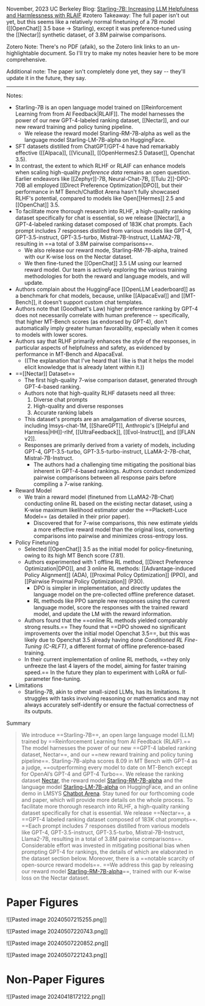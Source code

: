 November, 2023
UC Berkeley
Blog: [Starling-7B: Increasing LLM Helpfulness and Harmlessness with RLAIF](https://starling.cs.berkeley.edu/)
#zotero 
Takeaway: The full paper isn't out yet, but this seems like a relatively normal finetuning of a 7B model ([[OpenChat]] 3.5 base -> Starling), except it was preference-tuned using the [[Nectar]] synthetic dataset, of 3.8M pairwise comparisons.

Zotero Note: There's no PDF (afaik), so the Zotero link links to an un-highlightable document. So I'll try to make my notes heavier here to be more comprehensive.

Additional note: The paper isn't completely done yet, they say -- they'll update it in the future, they say.

----

Notes: 
- Starling-7B is an open language model trained on [[Reinforcement Learning from from AI Feedback|RLAIF]]. The model harnesses the power of our new GPT-4-labeled ranking dataset, [[Nectar]], and our new reward training and policy tuning pipeline.
	- We release the reward model Starling-RM-7B-alpha as well as the language model Starling-LM-7B-alpha on HuggingFace.
- SFT datasets distilled from ChatGPT/GPT-4 have had remarkably effective ([[Alpaca]], [[Vicuna]], [[OpenHermes2.5 Dataset]], Openchat 3.5). 
- In contrast, the extent to which RLHF or RLAIF can enhance models when scaling high-quality *preference data* remains an open question. Earlier endeavors like [[Zephyr]]-7B, Neural-Chat-7B, [[Tulu 2]]-DPO-70B all employed [[Direct Preference Optimization|DPO]], but their performance in MT Bench/ChatBot Arena hasn't fully showcased RLHF's potential, compared to models like Open[[Hermes]] 2.5 and [[OpenChat]] 3.5.
- To facilitate more thorough research into RLHF, a high-quality ranking dataset specifically for chat is essential, so we release [[Nectar]], a GPT-4-labeled ranking dataset composed of 183K chat prompts. Each prompt includes 7 responses distilled from various models like GPT-4, GPT-3.5-instruct, GPT-3.5-turbo, Mistral-7B-Instruct, LLaMA2-7B, resulting in ==a total of 3.8M pairwise comparisons==. 
	- We also release our reward mode, Starling-RM-7B-alpha, trained with our K-wise loss on the Nectar dataset.
	- We then fine-tuned the [[OpenChat]] 3.5 LM using our learned reward model. Our team is actively exploring the various training methodologies for both the reward and language models, and will update.
- Authors complain about the HuggingFace [[OpenLLM Leaderboard]] as a benchmark for chat models, because, unlike [[AlpacaEval]] and [[MT-Bench]], it doesn't support custom chat templates.
- Authors note that (Goodhaet's Law) higher preference ranking by GPT-4 does not necessarily correlate with human preference -- specifically, that higher MT-Bench scores (as endorsed by GPT-4), don't automatically imply greater human favorability, especially when it comes to models with lower scores.
- Authors say that RLHF primarily enhances the *style* of the responses, in particular aspects of helpfulness and safety, as evidenced by performance in MT-Bench and AlpacaEval.
	- ((The explanation that I've heard that I like is that it helps the model elicit knowledge that is already latent within it.))
- ==[[Nectar]] Dataset==
	- The first high-quality 7-wise comparison dataset, generated through GPT-4-based ranking.
	- Authors note that high-quality RLHF datasets need all three:
		1. Diverse chat prompts
		2. High-quality and diverse responses
		3. Accurate ranking labels
	- This dataset's prompts are an amalgamation of diverse sources, including lmsys-chat-1M, [[ShareGPT]], Anthropic's [[Helpful and Harmless|HH]]-rlhf, [[UltraFeedback]], [[Evol-Instruct]], and [[FLAN v2]].
	- Responses are primarily derived from a variety of models, including GPT-4, GPT-3.5-turbo, GPT-3.5-turbo-instruct, LLaMA-2-7B-chat, Mistral-7B-Instruct.
		- The authors had a challenging time mitigating the positional bias inherent in GPT-4-based rankings. Authors conduct randomized pairwise comparisons between all response pairs before compiling a 7-wise ranking.
- Reward Model
	- We train a reward model (finetuned from LLaMA2-7B-Chat) conducting online RL based on the existing nectar dataset, using a K-wise maximum likelihood estimator under the ==Plackett-Luce Model== (as detailed in their prior paper). 
		- Discovered that for 7-wise comparisons, this new estimate yields a more effective reward model than the original loss, converting comparisons into pairwise and minimizes cross-entropy loss.
- Policy Finetuning
	- Selected [[OpenChat]] 3.5 as the initial model for policy-finetuning, owing to its high MT Bench score (7.81). 
	- Authors experimented with 1 offline RL method, [[Direct Preference Optimization|DPO]], and 3 online RL methods: [[Advantage-induced Policy Alignment]] (ADA), [[Proximal Policy Optimization]] (PPO), and [[Pairwise Proximal Policy Optimization]] (P3O).
		- DPO is simpler in implementation, and directly updates the language model on the pre-collected offline preference dataset.
		- RL methods like PPO sample new responses using the current language model, score the responses with the trained reward model, and update the LM with the reward information.
	- Authors found that the ==online RL methods yielded comparably strong results.== They found that ==DPO showed no significant improvements over the initial model Openchat 3.5==, but this was likely due to Openchat 3.5 already having done *Conditioned RL Fine-Tuning (C-RLFT)*, a different format of offline preference-based training.
	- In their current implementation of online RL methods, ==they only unfreeze the last 4 layers of the model, aiming for faster training speed.== In the future they plan to experiment with LoRA or full-parameter fine-tuning.
- Limitations
	- Starling-7B, akin to other small-sized LLMs, has its limitations. It struggles with tasks involving reasoning or mathematics and may not always accurately self-identify or ensure the factual correctness of its outputs.


Summary
> We introduce ==Starling-7B==, an open large language model (LLM) trained by ==Reinforcement Learning from AI Feedback (RLAIF).== The model harnesses the power of our new ==GPT-4 labeled ranking dataset, Nectar==, and our ==new reward training and policy tuning pipeline==. Starling-7B-alpha scores 8.09 in MT Bench with GPT-4 as a judge, ==outperforming every model to date on MT-Bench except for OpenAI’s GPT-4 and GPT-4 Turbo==. We release the ranking dataset [Nectar](https://huggingface.co/datasets/berkeley-nest/Nectar), the reward model [Starling-RM-7B-alpha](https://huggingface.co/berkeley-nest/Starling-RM-7B-alpha) and the language model [Starling-LM-7B-alpha](https://huggingface.co/berkeley-nest/Starling-LM-7B-alpha) on HuggingFace, and an online demo in LMSYS [Chatbot Arena](https://chat.lmsys.org/). Stay tuned for our forthcoming code and paper, which will provide more details on the whole process.
> To facilitate more thorough research into RLHF, a high-quality ranking dataset specifically for chat is essential. We release ==Nectar==, a ==GPT-4 labeled ranking dataset composed of 183K chat prompts==. ==Each prompt includes 7 responses distilled from various models like GPT-4, GPT-3.5-instruct, GPT-3.5-turbo, Mistral-7B-Instruct, Llama2-7B, resulting in a total of 3.8M pairwise comparisons==. Considerable effort was invested in mitigating positional bias when prompting GPT-4 for rankings, the details of which are elaborated in the dataset section below.
> Moreover, there is a ==notable scarcity of open-source reward models==. ==We address this gap by releasing our reward model [Starling-RM-7B-alpha](https://huggingface.co/berkeley-nest/Starling-RM-7B-alpha)==, trained with our K-wise loss on the Nectar dataset.


# Paper Figures
![[Pasted image 20240507215255.png]]

![[Pasted image 20240507220743.png]]

![[Pasted image 20240507220852.png]]

![[Pasted image 20240507221243.png]]




# Non-Paper Figures

![[Pasted image 20240418172122.png]]